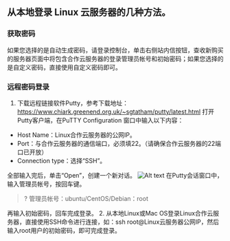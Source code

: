 ## 从本地登录 Linux 云服务器的几种方法。

### 获取密码

如果您选择的是自动生成密码，请登录控制台，单击右侧站内信按钮，查收新购买的服务器页面中将包含合作云服务器的登录管理员帐号和初始密码；如果您选择的是自定义密码，直接使用自定义密码即可。

### 远程密码登录

1. 下载远程链接软件Putty，参考下载地址：https://www.chiark.greenend.org.uk/~sgtatham/putty/latest.html
打开Putty客户端，在PuTTY Configuration 窗口中输入以下内容：
 - Host Name：Linux合作云服务器的公网IP。
 - Port：与合作云服务器的通信端口，必须填22。（请确保合作云服务器的22端口已开放）
 - Connection type：选择“SSH”。

 全部输入完后，单击“Open”，创建一个新对话。
![Alt text](http://mc.qcloudimg.com/static/img/2ddbfe58c5fd6e2a783bb92fa51124b8/image.png)
在Putty会话窗口中， 输入管理员帐号，按回车键。
>? 管理员帐号：ubuntu/CentOS/Debian：root
>
再输入初始密码，回车完成登录。
2. 从本地Linux或Mac OS登录Linux合作云服务器，直接使用SSH命令进行连接，如：ssh root@Linux云服务器公网IP，然后输入root用户的初始密码，即可完成登录。
